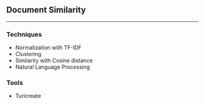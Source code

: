 ## Document Similarity
___

### Techniques

* Normalization with TF-IDF
* Clustering
* Similarity with Cosine distance
* Natural Language Processing

### Tools

* Turicreate